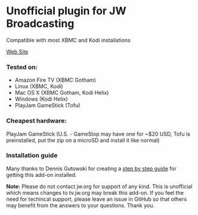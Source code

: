 Unofficial plugin for JW Broadcasting
==========================================
Compatible with most XBMC and Kodi installations

[Web Site](http://ca0abinary.github.io/plugin.video.jwtv-unofficial)

### Tested on:
 * Amazon Fire TV (XBMC Gotham)
 * Linux (XBMC, Kodi)
 * Mac OS X (XBMC Gotham, Kodi Helix)
 * Windows (Kodi Helix)
 * PlayJam GameStick (Tofu)

### Cheapest hardware:
PlayJam GameStick (U.S. - GameStop may have one for ~$20 USD, Tofu is preinstalled, put the zip on a microSD and install it like normal)

### Installation guide
Many thanks to Dennis Gutowski for creating a [step by step guide](http://dennygoot.blogspot.com/2015/02/jw-broadcasting-in-xbmc-or-kodi.html) for getting this add-on installed.

**Note:** Please do not contact jw.org for support of any kind. This is unofficial which means changes to tv.jw.org may break this add-on. If you feel the need for techincal support, please leave an issue in GitHub so that others may benefit from the answers to your questions. Thank you.
